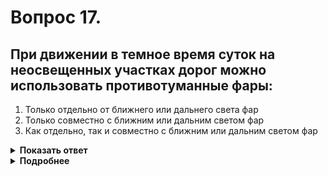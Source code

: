 # Вопрос 17.

## При движении в темное время суток на неосвещенных участках дорог можно использовать противотуманные фары:

1. Только отдельно от ближнего или дальнего света фар
2. Только совместно с ближним или дальним светом фар
3. Как отдельно, так и совместно с ближним или дальним светом фар

<details>
<summary><b>Показать ответ</b></summary>
Правильный ответ: 2
</details>
<details>
<summary><b>Подробнее</b></summary>
В тёмное время суток на неосвещённых участках дорог должен быть включён дальний или ближний свет фар. Противотуманные фары можно включать только дополнительно к основному освещению.
(Пункт 19.4 ПДД)
</details>